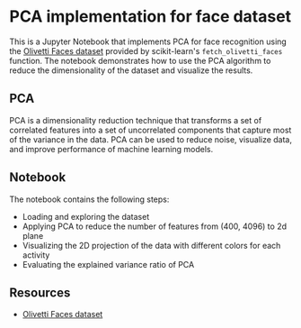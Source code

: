 # PCA implementation for face dataset

This is a Jupyter Notebook that implements PCA for face recognition using the [Olivetti Faces dataset](https://scikit-learn.org/0.19/datasets/olivetti_faces.html) provided by scikit-learn's `fetch_olivetti_faces` function. The notebook demonstrates how to use the PCA algorithm to reduce the dimensionality of the dataset and visualize the results.

## PCA

PCA is a dimensionality reduction technique that transforms a set of correlated features into a set of uncorrelated components that capture most of the variance in the data. PCA can be used to reduce noise, visualize data, and improve performance of machine learning models.

## Notebook

The notebook contains the following steps:

- Loading and exploring the dataset
- Applying PCA to reduce the number of features from (400, 4096) to 2d plane
- Visualizing the 2D projection of the data with different colors for each activity
- Evaluating the explained variance ratio of PCA

## Resources
- [Olivetti Faces dataset](https://scikit-learn.org/0.19/datasets/olivetti_faces.html)
